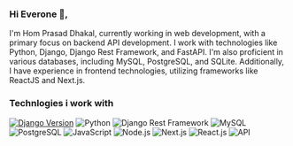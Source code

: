 ### Hi Everone 👋,

I'm Hom Prasad Dhakal, currently working in web development, with a primary focus on backend API development. I work with technologies like Python, Django, Django Rest Framework, and FastAPI. I'm also proficient in various databases, including MySQL, PostgreSQL, and SQLite. Additionally, I have experience in frontend technologies, utilizing frameworks like ReactJS and Next.js.

### Technlogies i work with
[![Django Version](https://img.shields.io/badge/Django-blue.svg)](https://www.djangoproject.com/)
![Python](https://img.shields.io/badge/Python-3.10%2B-blue)
![Django Rest Framework](https://img.shields.io/badge/Django%20Rest%20Framework-3.12-green)
![MySQL](https://img.shields.io/badge/Database-MySQL-blue)
![PostgreSQL](https://img.shields.io/badge/Database-PostgreSQL-blue)
![JavaScript](https://img.shields.io/badge/Language-JavaScript-yellow)
![Node.js](https://img.shields.io/badge/Runtime-Node.js-green)
![Next.js](https://img.shields.io/badge/Next.js-11-blueviolet)
![React.js](https://img.shields.io/badge/Framework-React.js-blue)
![API](https://img.shields.io/badge/API-Yes-brightgreen)








